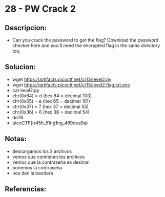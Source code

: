 # 28 - PW Crack 2

## Descripcion:
* Can you crack the password to get the flag?
Download the password checker here and you'll need the encrypted flag in the same directory too.

## Solucion:
* wget https://artifacts.picoctf.net/c/13/level2.py
* wget https://artifacts.picoctf.net/c/13/level2.flag.txt.enc
* cat level2.py
* chr(0x64) = d (hex 64 = decimal 100)
* chr(0x65) = e (hex 65 = decimal 101)
* chr(0x37) = 7 (hex 37 = decimal 55)
* chr(0x36) = 6 (hex 36 = decimal 54)
* de76
* picoCTF{tr45h_51ng1ng_489dea9a}

## Notas:
* descargamos los 2 archivos
* vemos que contienen los archivos
* vemos que la contraseña es desimal
* ponemos la contraseña
* nos dan la bandera

## Referencias: